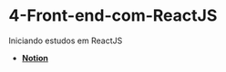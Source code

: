 # 4-Front-end-com-ReactJS
Iniciando estudos em ReactJS

- **[Notion](https://www.notion.so/4-Front-end-com-ReactJS-edf632fa91294978a96b9d1846137717)**

